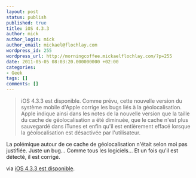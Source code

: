 ```yaml
---
layout: post
status: publish
published: true
title: iOS 4.3.3
author: mick
author_login: mick
author_email: mickael@flochlay.com
wordpress_id: 255
wordpress_url: http://morningcoffee.mickaelflochlay.com/?p=255
date: 2011-05-05 08:03:20.000000000 +02:00
categories:
- Geek
tags: []
comments: []
---
```

<blockquote>iOS 4.3.3 est disponible. Comme prévu, cette nouvelle version du système mobile d'Apple corrige les bugs liés à la géolocalisation. Apple indique ainsi dans les notes de la nouvelle version que la taille du cache de géolocalisation a été diminuée, que le cache n'est plus sauvegardé dans iTunes et enfin qu'il est entièrement effacé lorsque la géolocalisation est désactivée par l'utilisateur.</blockquote>
La polémique autour de ce cache de géolocalisation n'était selon moi pas justifiée. Juste un bug... Comme tous les logiciels... Et un fois qu'il est détecté, il est corrigé.

via <a href="http://www.igeneration.fr/iphone/ios-433-est-disponible-45042">iOS 4.3.3 est disponible</a>.

